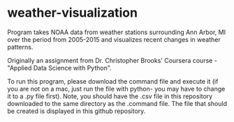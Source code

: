 # weather-visualization
Program takes NOAA data from weather stations surrounding Ann Arbor, MI over the period from 2005-2015 and visualizes recent changes in weather patterns.

Originally an assignment from Dr. Christopher Brooks' Coursera course - "Applied Data Science with Python". 

To run this program, please download the command file and execute it (if you are not on a mac, just run the file with python- you may have to change it to a .py file first).
Note, you should have the .csv file in this repository downloaded to the same directory as the .command file. The file that should be created is displayed in this github repository.
